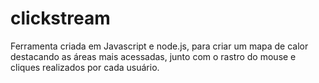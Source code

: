 # clickstream
Ferramenta criada em Javascript e node.js, para criar um mapa de calor destacando as áreas mais acessadas, junto com o rastro do mouse e cliques realizados por cada usuário.
